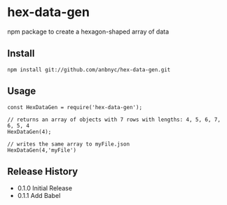 # hex-data-gen
npm package to create a hexagon-shaped array of data

## Install
`npm install git://github.com/anbnyc/hex-data-gen.git`

## Usage
```
const HexDataGen = require('hex-data-gen');

// returns an array of objects with 7 rows with lengths: 4, 5, 6, 7, 6, 5, 4
HexDataGen(4);

// writes the same array to myFile.json
HexDataGen(4,'myFile')
```

## Release History
* 0.1.0 Initial Release
* 0.1.1 Add Babel